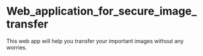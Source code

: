 # Web_application_for_secure_image_transfer
This web app will help you transfer your important images without any worries.
